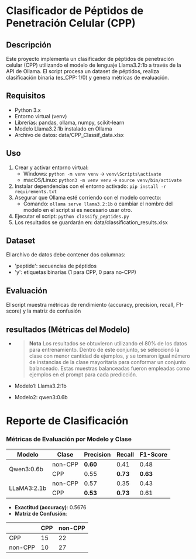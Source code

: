 # Clasificador de Péptidos de Penetración Celular (CPP)

## Descripción

Este proyecto implementa un clasificador de péptidos de penetración celular (CPP) utilizando el modelo de lenguaje Llama3.2:1b a través de la API de Ollama. El script procesa un dataset de péptidos, realiza clasificación binaria (es_CPP: 1/0) y genera métricas de evaluación.

## Requisitos

- Python 3.x
- Entorno virtual (venv)
- Librerías: pandas, ollama, numpy, scikit-learn
- Modelo Llama3.2:1b instalado en Ollama
- Archivo de datos: data/CPP_Classif_data.xlsx

## Uso

1. Crear y activar entorno virtual:
   - Windows: `python -m venv venv` → `venv\Scripts\activate`
   - macOS/Linux: `python3 -m venv venv` → `source venv/bin/activate`
2. Instalar dependencias con el entorno activado: `pip install -r requirements.txt`
3. Asegurar que Ollama esté corriendo con el modelo correcto:
   - Comando: `ollama serve llama3.2:1b` o cambiar el nombre del modelo en el script si es necesario usar otro.
4. Ejecutar el script: `python classify_peptides.py`
5. Los resultados se guardarán en: data/classification_results.xlsx

## Dataset

El archivo de datos debe contener dos columnas:

- 'peptide': secuencias de péptidos
- 'y': etiquetas binarias (1 para CPP, 0 para no-CPP)

## Evaluación

El script muestra métricas de rendimiento (accuracy, precision, recall, F1-score) y la matriz de confusión

## resultados (Métricas del Modelo)

- > **Nota** Los resultados se obtuvieron utilizando el 80% de los datos para entrenamiento. Dentro de este conjunto, se seleccionó la clase con menor cantidad de ejemplos, y se tomaron igual número de instancias de la clase mayoritaria para conformar un conjunto balanceado. Estas muestras balanceadas fueron empleadas como ejemplos en el prompt para cada predicción.

- Modelo1: Llama3.2:1b
- Modelo2: qwen3:0.6b

# Reporte de Clasificación

<h3> Métricas de Evaluación por Modelo y Clase</h3>

<table>
  <thead>
    <tr>
      <th>Modelo</th>
      <th>Clase</th>
      <th>Precision</th>
      <th>Recall</th>
      <th>F1-Score</th>
    </tr>
  </thead>
  <tbody>
    <tr>
      <td rowspan="2">Qwen3:0.6b</td>
      <td>non-CPP</td>
      <td><b>0.60</b></td>
      <td>0.41</td>
      <td>0.48</td>
    </tr>
    <tr>
      <td>CPP</td>
      <td>0.55</td>
      <td><b>0.73</b></td>
      <td><b>0.63</b></td>
    </tr>
    <tr>
      <td rowspan="2">LLaMA3:2.1b</td>
      <td>non-CPP</td>
      <td>0.57</td>
      <td>0.35</td>
      <td>0.43</td>
    </tr>
    <tr>
      <td>CPP</td>
      <td><b>0.53</b></td>
      <td><b>0.73</b></td>
      <td>0.61</td>
    </tr>
  </tbody>
</table>

- **Exactitud (accuracy)**: 0.5676
- **Matriz de Confusión**:

|         | CPP | non-CPP |
| ------- | --- | ------- |
| CPP     | 15  | 22      |
| non-CPP | 10  | 27      |
